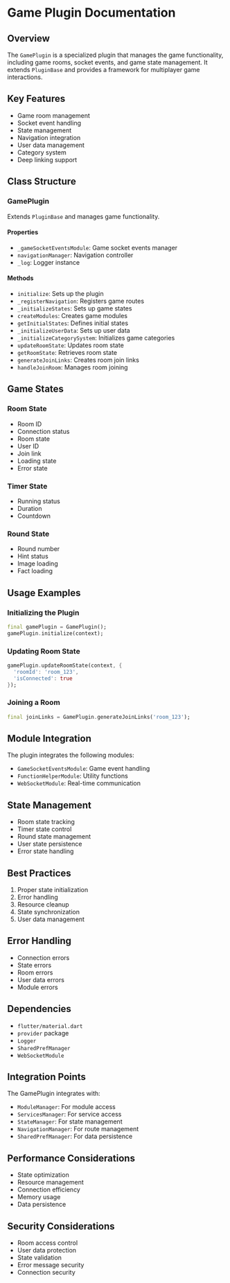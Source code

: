 # Game Plugin Documentation

## Overview
The `GamePlugin` is a specialized plugin that manages the game functionality, including game rooms, socket events, and game state management. It extends `PluginBase` and provides a framework for multiplayer game interactions.

## Key Features
- Game room management
- Socket event handling
- State management
- Navigation integration
- User data management
- Category system
- Deep linking support

## Class Structure

### GamePlugin
Extends `PluginBase` and manages game functionality.

#### Properties
- `_gameSocketEventsModule`: Game socket events manager
- `navigationManager`: Navigation controller
- `_log`: Logger instance

#### Methods
- `initialize`: Sets up the plugin
- `_registerNavigation`: Registers game routes
- `_initializeStates`: Sets up game states
- `createModules`: Creates game modules
- `getInitialStates`: Defines initial states
- `_initializeUserData`: Sets up user data
- `_initializeCategorySystem`: Initializes game categories
- `updateRoomState`: Updates room state
- `getRoomState`: Retrieves room state
- `generateJoinLinks`: Creates room join links
- `handleJoinRoom`: Manages room joining

## Game States

### Room State
- Room ID
- Connection status
- Room state
- User ID
- Join link
- Loading state
- Error state

### Timer State
- Running status
- Duration
- Countdown

### Round State
- Round number
- Hint status
- Image loading
- Fact loading

## Usage Examples

### Initializing the Plugin
```dart
final gamePlugin = GamePlugin();
gamePlugin.initialize(context);
```

### Updating Room State
```dart
gamePlugin.updateRoomState(context, {
  'roomId': 'room_123',
  'isConnected': true
});
```

### Joining a Room
```dart
final joinLinks = GamePlugin.generateJoinLinks('room_123');
```

## Module Integration
The plugin integrates the following modules:
- `GameSocketEventsModule`: Game event handling
- `FunctionHelperModule`: Utility functions
- `WebSocketModule`: Real-time communication

## State Management
- Room state tracking
- Timer state control
- Round state management
- User state persistence
- Error state handling

## Best Practices
1. Proper state initialization
2. Error handling
3. Resource cleanup
4. State synchronization
5. User data management

## Error Handling
- Connection errors
- State errors
- Room errors
- User data errors
- Module errors

## Dependencies
- `flutter/material.dart`
- `provider` package
- `Logger`
- `SharedPrefManager`
- `WebSocketModule`

## Integration Points
The GamePlugin integrates with:
- `ModuleManager`: For module access
- `ServicesManager`: For service access
- `StateManager`: For state management
- `NavigationManager`: For route management
- `SharedPrefManager`: For data persistence

## Performance Considerations
- State optimization
- Resource management
- Connection efficiency
- Memory usage
- Data persistence

## Security Considerations
- Room access control
- User data protection
- State validation
- Error message security
- Connection security 